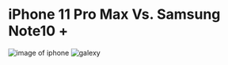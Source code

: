 # iPhone 11 Pro Max Vs. Samsung Note10 +
![image of iphone](https://www.bell.ca/Styles/wireless/apple_iphone_11/iPhone_11_Pro_Max_Midnight_Green_lrg3.png) 
![galexy](https://images-na.ssl-images-amazon.com/images/I/61LGgNjwg1L._SL1500_.jpg)
